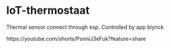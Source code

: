 # IoT-thermostaat
Thermal sensor connect through esp. Controlled by app blynck

<p>https://youtube.com/shorts/PsnniJ3eFuk?feature=share</p>

